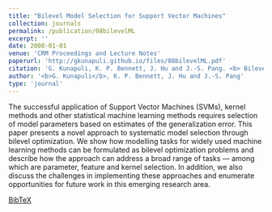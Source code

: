 ```yaml
---
title: "Bilevel Model Selection for Support Vector Machines"
collection: journals
permalink: /publication/08bilevelML
excerpt: ''
date: 2008-01-01
venue: 'CRM Proceedings and Lecture Notes'
paperurl: 'http://gkunapuli.github.io/files/08bilevelML.pdf'
citation: 'G. Kunapuli, K. P. Bennett, J. Hu and J.-S. Pang. <b> Bilevel Model Selection for Support Vector Machines </b> <i>CRM Proceedings and Lecture Notes</i>. Volume 45 (2008), pp. 129-158. American Mathematical Society. Pierre Hansen and Panos Pardolos, Editors.'
author: '<b>G. Kunapuli</b>, K. P. Bennett, J. Hu and J.-S. Pang'
type: 'journal'
---
```

The successful application of Support Vector Machines (SVMs), kernel methods and other statistical machine learning methods requires selection of model parameters based on estimates of the generalization error. This paper presents a novel approach to systematic model selection through bilevel optimization. We show how modelling tasks for widely used machine learning methods can be formulated as bilevel optimization problems and describe how the approach can address a broad range of tasks — among which are parameter, feature and kernel selection. In addition, we also discuss the challenges in implementing these approaches and enumerate opportunities for future work in this emerging research area.

[BibTeX](http://gkunapuli.github.io/files/08bilevelML.bib)
